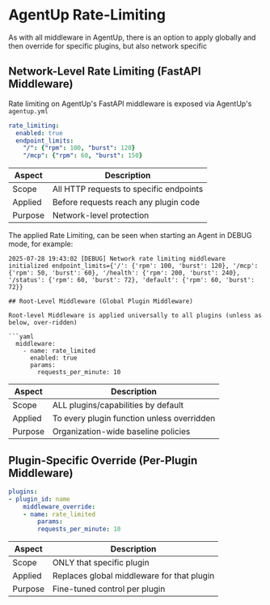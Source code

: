 # AgentUp Rate-Limiting

As with all middleware in AgentUp, there is an option to apply globally and
then override for specific plugins, but also network specific

## Network-Level Rate Limiting (FastAPI Middleware)

Rate limiting on AgentUp's FastAPI middleware is exposed via AgentUp's `agentup.yml`

```yaml
rate_limiting:
  enabled: true
  endpoint_limits:
    "/": {"rpm": 100, "burst": 120}
    "/mcp": {"rpm": 60, "burst": 150}
```
| Aspect | Description |
|--------|-------------|
| Scope | All HTTP requests to specific endpoints |
| Applied | Before requests reach any plugin code |
| Purpose | Network-level protection |

The applied Rate Limiting, can be seen when starting an Agent in DEBUG mode, for example:

```
2025-07-28 19:43:02 [DEBUG] Network rate limiting middleware initialized endpoint_limits={'/': {'rpm': 100, 'burst': 120}, '/mcp': {'rpm': 50, 'burst': 60}, '/health': {'rpm': 200, 'burst': 240}, '/status': {'rpm': 60, 'burst': 72}, 'default': {'rpm': 60, 'burst': 72}}

## Root-Level Middleware (Global Plugin Middleware)

Root-level Middleware is applied universally to all plugins (unless as below, over-ridden)

```yaml
  middleware:
    - name: rate_limited
      enabled: true
      params:
        requests_per_minute: 10
```

| Aspect | Description |
|--------|-------------|
| Scope | ALL plugins/capabilities by default |
| Applied | To every plugin function unless overridden |
| Purpose | Organization-wide baseline policies |

## Plugin-Specific Override (Per-Plugin Middleware)

```yaml
plugins:
- plugin_id: name
    middleware_override:
    - name: rate_limited
        params:
        requests_per_minute: 10
```

| Aspect | Description |
|--------|-------------|
| Scope | ONLY that specific plugin |
| Applied | Replaces global middleware for that plugin |
| Purpose | Fine-tuned control per plugin |


